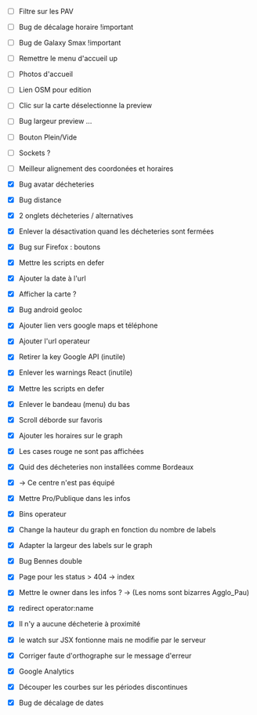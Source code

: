 - [ ] Filtre sur les PAV
- [ ] Bug de décalage horaire !important
- [ ] Bug de Galaxy Smax !important
- [ ] Remettre le menu d'accueil up
- [ ] Photos d'accueil
- [ ] Lien OSM pour edition 
- [ ] Clic sur la carte déselectionne la preview
- [ ] Bug largeur preview ...
- [ ] Bouton Plein/Vide
- [ ] Sockets ?
- [ ] Meilleur alignement des coordonées et horaires


- [x] Bug avatar décheteries
- [x] Bug distance
- [x] 2 onglets décheteries / alternatives
- [x] Enlever la désactivation quand les décheteries sont fermées
- [x] Bug sur Firefox : boutons
- [x] Mettre les scripts en defer
- [x] Ajouter la date à l'url
- [x] Afficher la carte ?
- [x] Bug android geoloc
- [x] Ajouter lien vers google maps et téléphone
- [x] Ajouter l'url operateur
- [x] Retirer la key Google API (inutile)
- [x] Enlever les warnings React (inutile)
- [x] Mettre les scripts en defer
- [x] Enlever le bandeau (menu) du bas
- [x] Scroll déborde sur favoris
- [x] Ajouter les horaires sur le graph
- [x] Les cases rouge ne sont pas affichées
- [x] Quid des décheteries non installées comme Bordeaux
- [x] -> Ce centre n'est pas équipé 
- [x] Mettre Pro/Publique dans les infos
- [x] Bins operateur
- [x] Change la hauteur du graph en fonction du nombre de labels
- [x] Adapter la largeur des labels sur le graph
- [x] Bug Bennes double
- [x] Page pour les status > 404 -> index
- [x] Mettre le owner dans les infos  ? -> (Les noms sont bizarres Agglo_Pau)
- [x] redirect operator:name
- [x] Il n'y a aucune décheterie à proximité
- [X] le watch sur JSX fontionne mais ne modifie par le serveur
- [X] Corriger faute d'orthographe sur le message d'erreur
- [X] Google Analytics
- [X] Découper les courbes sur les périodes discontinues
- [X] Bug de décalage de dates
